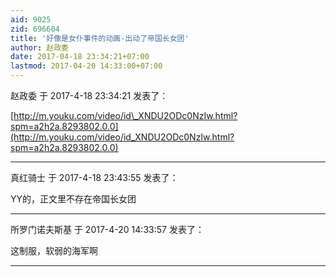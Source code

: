 ```yaml
---
aid: 9025
zid: 696604
title: '好像是女仆事件的动画-出动了帝国长女团'
author: 赵政委
date: 2017-04-18 23:34:21+07:00
lastmod: 2017-04-20 14:33:00+07:00
---
```


赵政委 于 2017-4-18 23:34:21 发表了：

[http://m.youku.com/video/id\_XNDU2ODc0NzIw.html?spm=a2h2a.8293802.0.0](http://m.youku.com/video/id_XNDU2ODc0NzIw.html?spm=a2h2a.8293802.0.0)

---------

真红骑士 于 2017-4-18 23:43:55 发表了：

YY的，正文里不存在帝国长女团

---------

所罗门诺夫斯基 于 2017-4-20 14:33:57 发表了：

这制服，软弱的海军啊

---------


